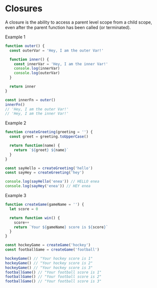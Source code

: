 # Closures

A closure is the ability to access a parent level scope from a child scope, even after the parent function has been called (or terminated).

Example 1

```js
function outer() {
  const outerVar = 'Hey, I am the outer Var!'

  function inner() {
    const innerVar = 'Hey, I am the inner Var!'
    console.log(innerVar)
    console.log(outerVar)
  }

  return inner
}

const innerFn = outer()
innerFn()
// 'Hey, I am the outer Var!'
// 'Hey, I am the inner Var!'
```

Example 2

```js
function createGreeting(greeting = '') {
  const greet = greeting.toUpperCase()

  return function(name) {
    return `${greet} ${name}`
  }
}

const sayHello = createGreeting('hello')
const sayHey = createGreeting('hey')

console.log(sayHello('enea')) // HELLO enea
console.log(sayHey('enea')) // HEY enea
```

Example 3

```js
function createGame(gameName = '') {
  let score = 0

  return function win() {
    score++
    return `Your ${gameName} score is ${score}`
  }
}

const hockeyGame = createGame('hockey')
const footballGame = createGame('football')

hockeyGame() // "Your hockey score is 1"
hockeyGame() // "Your hockey score is 2"
hockeyGame() // "Your hockey score is 3"
footballGame() // "Your football score is 1"
footballGame() // "Your football score is 2"
footballGame() // "Your football score is 3"
```
